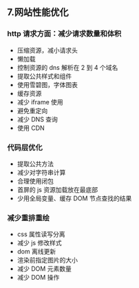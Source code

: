 ## 7.网站性能优化

### http 请求方面：减少请求数量和体积

- 压缩资源，减小请求头
- 懒加载
- 控制资源的 dns 解析在 2 到 4 个域名
- 提取公共样式和组件
- 使用雪碧图，字体图表
- 缓存资源
- 减少 iframe 使用
- 避免重定向
- 减少 DNS 查询
- 使用 CDN

### 代码层优化

- 提取公共方法
- 减少对字符串计算
- 合理使用闭包
- 首屏的 js 资源加载放在最底部
- 少用全局变量、缓存 DOM 节点查找的结果

### 减少重排重绘

- css 属性读写分离
- 减少 js 修改样式
- dom 离线更新
- 渲染前指定图片的大小
- 减少 DOM 元素数量
- 减少 DOM 操作
